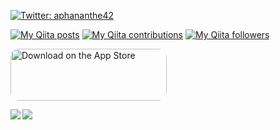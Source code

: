 <p>
  <a href="https://twitter.com/aphananthe42" target="_blank">
    <img alt="Twitter: aphananthe42" src="https://img.shields.io/twitter/follow/aphananthe42.svg?style=social" />
  </a>
</p>

[![My Qiita posts](https://qiita-badge.apiapi.app/s/aphananthe42/posts.svg)](http://qiita.com/aphananthe42) [![My Qiita contributions](https://qiita-badge.apiapi.app/s/aphananthe42/contributions.svg)](http://qiita.com/aphananthe42) [![My Qiita followers](https://qiita-badge.apiapi.app/s/aphananthe42/followers.svg)](http://qiita.com/aphananthe42)

<a href="https://apps.apple.com/us/developer/ryota-miyazaki/id1521398191?itsct=apps_box&amp;itscg=30200" style="display: inline-block; overflow: hidden; border-top-left-radius: 13px; border-top-right-radius: 13px; border-bottom-right-radius: 13px; border-bottom-left-radius: 13px; width: 250px; height: 83px;"><img src="https://tools.applemediaservices.com/api/badges/download-on-the-app-store/black/en-US?size=250x83&h=fdf6618051739407931f48edd9e98248" alt="Download on the App Store" style="border-top-left-radius: 13px; border-top-right-radius: 13px; border-bottom-right-radius: 13px; border-bottom-left-radius: 13px; width: 250px; height: 83px;"></a>

<a href="https://github.com/aphananthe42">
  <img align="left" src="https://github-readme-stats.vercel.app/api?username=aphananthe42&show_icons=true&count_private=true&theme=tokyonight" />
</a>

<a href="https://github.com/aphananthe42">
  <img align="left" src="https://github-readme-stats.vercel.app/api/top-langs/?username=aphananthe42&layout=compact&theme=tokyonight" />
</a>
